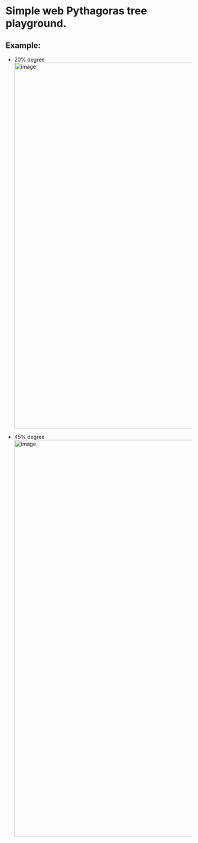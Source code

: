 # Simple web Pythagoras tree playground.

## Example: 

- 20% degree
  <img width="988" alt="image" src="https://github.com/YuraHarchenko2018/pythagoras-tree/assets/33376723/484f5455-bfda-4222-b417-a37e55ff48b7">

- 45% degree
  <img width="1072" alt="image" src="https://github.com/YuraHarchenko2018/pythagoras-tree/assets/33376723/3331858b-83f4-400f-a009-6ba4b6764d8b">

